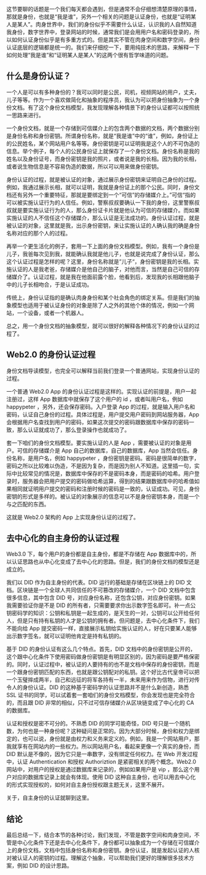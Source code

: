 这节要聊的话题是一个我们每天都会遇到，但是通常不会仔细想清楚原理的事情，那就是身份，也就是“我是谁”，另外一个相关的问题是认证身份，也就是“证明某人是某人”。肉身世界中，我们的身份似乎不需要什么认证，认识我的人自然知道我身份，数字世界中，登录网站的时候，通常我们是会用用户名和密码登录的，所以如何认证身份似乎是有多重方式的。但是其实不管在肉身空间和数字空间，身份认证底层的逻辑都是统一的。我们来仔细挖一下，要用纯技术的思路，来解释一下如何处理“我是谁”和“证明某人是某人”的这两个很有哲学味道的问题。

## 什么是身份认证？

一个人是可以有多种身份的？我可以同时是公民，司机，视频网站的用户，丈夫，儿子等等。作为一个喜欢做简化和抽象的程序员，我认为可以把身份抽象为一个身份文档。有了这个身份文档模型，我发现理解各种情景下的身份认证都可以按照统一思路来进行。

一个身份文档，就是一个存储到可信媒介上的包含两个数据的文档，两个数据分别是身份名称和身份密钥。所谓身份名称，就是“我是谁”中的“谁”，例如，身份证上的公民姓名，某个网站用户名等等。身份密钥是可以证明我是这个人的不可伪造的信息。举个例子，每个人的公民身份证上就保存了一个身份文档。身份名称是我的姓名以及身份证号，而身份密钥是我的照片，或者说是我的长相。因为我的长相，或者说生物信息是不容易伪造的数据，所以可以用来做身份密钥。

身份认证的过程，就是被认证的对象，通过展示身份密钥来证明自己身份的过程。例如，我通过展示长相，就可以证明，我就是身份证上的那个公民。同时，身份文档还有另外一个重要特征，那就是要绑定到一个“可信”的存储媒介上。”可信“指的可以被实施认证行为的人信任。例如，警察叔叔要确认一下我的身份，这里警察叔叔就是要实施认证行为的人，那么身份证卡片就是他认为可信的存储媒介。而如果实施认证的人不信任这个存储媒介，那么认证是无法成功的。身份认证过程，就是被认证的对象，这里就是我，出示身份密钥，来让实施认证的人确认我的确是身份名称对应的那个人的过程。

再举一个更生活化的例子，套用一下上面的身份文档模型。例如，我有一个身份是儿子，我爸每次见到我，就能确认我就是他儿子，也就是说完成了身份认证，那么这个认证过程是怎样的呢？这里，身份名称就是”儿子“，身份密钥是我的长相。实施认证的人是我老爸，存储媒介是他自己的脑子，对他而言，当然是自己可信的存储媒介了。认证过程，就是我在他面前露个脸，他看到后，发现我的长相跟他脑子中的儿子长相吻合，于是认证成功。

传统上，身份认证指的是确认肉身身份和某个社会角色的绑定关系。但是我们的抽象模型也适用于被认证身份的对象是除了人之外的其他个体的情况，例如一个网站，一个设备，或者一个机器人。

总之，用一个身份文档的抽象模型，就可以很好的解释各种情况下的身份认证的过程了。

## Web2.0 的身份认证过程

身份文档导读模型，也完全可以解释当前我们登录一个普通网站，实现身份认证的过程。

一个普通 Web2.0 App 的身份认证过程是这样的。实现认证的前提是，用户一起注册过，这样 App 数据库中就保存了这个用户的 id ，或者叫用户名，例如 happypeter ，另外，还会保存密码。入户登录 App 的过程，就是输入用户名和密码，认证自己身份的过程。具体过程是，用户提交用户密码到网站服务器，App 会根据用户名查找到用户的密码，如果这次提交的密码跟数据库中保存的密码一致，那么认证就成功了，那么登录操作也就成功了。

套一下咱们的身份文档模型。要实施认证的人是 App ，需要被认证的对象是用户。可信的存储媒介是 App 自己的数据库，自己的数据库，App 当然会信任。身份名称，是用户名，例如 happypeter ，身份密钥是密码。密码是很简单的数字，密码之所以比较难以伪造，不是因为复杂，而是因为别人不知道。这里插一句，实际中比较常见的情况是，数据库中保存的不是密码本身，而是密码的哈希。用户登录时，服务器会把用户提交的密码做哈希运算，得到的结果跟数据库中的哈希值如果相同就证明用户提交的密码和注册时候的密码是一致的，认证成功。可见，身份密钥的形式是多样的。被认证的对象展示的信息可以不是身份密钥本身，而是一个与之匹配的东西。

这就是 Web2.0 架构的 App 上实现身份认证的过程了。

##  去中心化的自主身份的认证过程

Web3.0 下，每个用户的身份都是自主身份，都是不存储在 App 数据库中的，所以认证思路也从中心化变成了去中心化的思路。但是，我们的身份文档的模型还是成立的。

我们以 DID 作为自主身份的代表。DID 运行的基础是存储在区块链上的 DID 文档。区块链是一个全球人共同信任的不可篡改的存储媒介，一个 DID 文档中包含很多信息，其中包含 DID 号，对应身份名称，还包含公钥，对应身份密钥。如果我需要验证你是不是 DID 的所有者，只需要要求你出示数字签名即可。补一点公钥密码学的知识：公钥和私钥是一起生成的，是天生的一对，公钥可以公开给任何人，但是只有持有私钥的人才是公钥的拥有者。但问题是，去中心化条件下，我们不能向给 App 提交密码一样，直接展示私钥给实施认证的人，好在只要某人能够出示数字签名，就可以证明他肯定是持有私钥的。

基于 DID 的身份认证有这么几个特点。首先，DID 文档中的身份密钥是公开的，这个跟中心化条件下使用密码做身份密钥是有明显区别的，因为密码是要严格保密的。同时，认证过程中，被认证的人要持有的也不是文档中保存的身份密钥，而是一个跟身份密钥匹配的东西，也就是跟公钥配对的私钥。这个好比古代皇帝可以把一个玉璧摔成两半，自己和远征的将军各持有一半，未来用来作为信物，进行对传令人的身份认证。DID 的这种基于密码学的认证思路并不是什么新创造，熟悉 SSL 证书的同学，可以试着套一套咱们的身份文档模型，你会发现也是完全符合的，而且跟 DID 非常的相似，只不过可信存储媒介从区块链变成了中心化的 CA 的数据库。

认证和授权是密不可分的。不熟悉 DID 的同学可能奇怪，DID 号只是一个随机数，为何也是一种身份呢？这种疑问是正常的。因为大部分时候，身份和权力是绑定的，也可以说，身份就是由权力和义务来定义的。例如，我是一个网站用户，那我就享有在网站内的一些权力。所以网站用户名，看起来更像一个真实的身份，而 DID 默认是不像的，因为它只是一串数字，没有绑定任何权力。在 Web 开发过程中，认证 Authentication 和授权 Authoriztion 是紧密相关的两个概念。Web2.0 网站中，对用户的授权是通过数据库来记录的，例如如果用户是 vip ，那么这个用户对应的数据库记录上就会有体现。使用 DID 这种自主身份，也可以用去中心化的形式实现授权的，如何对自主身份授权跟主题无关，这里不展开。

关于，自主身份的认证就聊到这里。

## 结论

最后总结一下，结合本节的各种讨论，我们发现，不管是数字空间和肉身空间，不管是中心化条件下还是去中心化条件下，身份都可以抽象成为一个存储在可信媒介上的身份文档，文档中包括身份名称和身份密钥。身份认证，就是发起认证的人核对被认证人的密钥的过程。理解这个抽象，可以帮助我们更好的理解很多技术方案，例如 DID 的设计思路。
